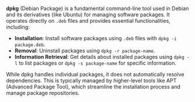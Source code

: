 

**dpkg** (Debian Package) is a fundamental command-line tool used in Debian and its derivatives (like Ubuntu) for managing software packages. It operates directly on `.deb` files and provides essential functionalities, including:

- **Installation**: Install software packages using `.deb` files with `dpkg -i package.deb`.
- **Removal**: Uninstall packages using `dpkg -r package-name`.
- **Information Retrieval**: Get details about installed packages using `dpkg -l` to list packages or `dpkg -s package-name` for specific information.

While dpkg handles individual packages, it does not automatically resolve dependencies. This is typically managed by higher-level tools like APT (Advanced Package Tool), which streamline the installation process and manage package repositories.
